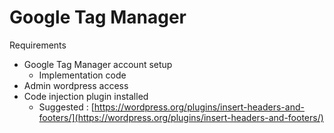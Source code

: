 # Google Tag Manager

Requirements

* Google Tag Manager account setup
  * Implementation code
* Admin wordpress access
* Code injection plugin installed
  * Suggested : [https://wordpress.org/plugins/insert-headers-and-footers/](https://wordpress.org/plugins/insert-headers-and-footers/)



